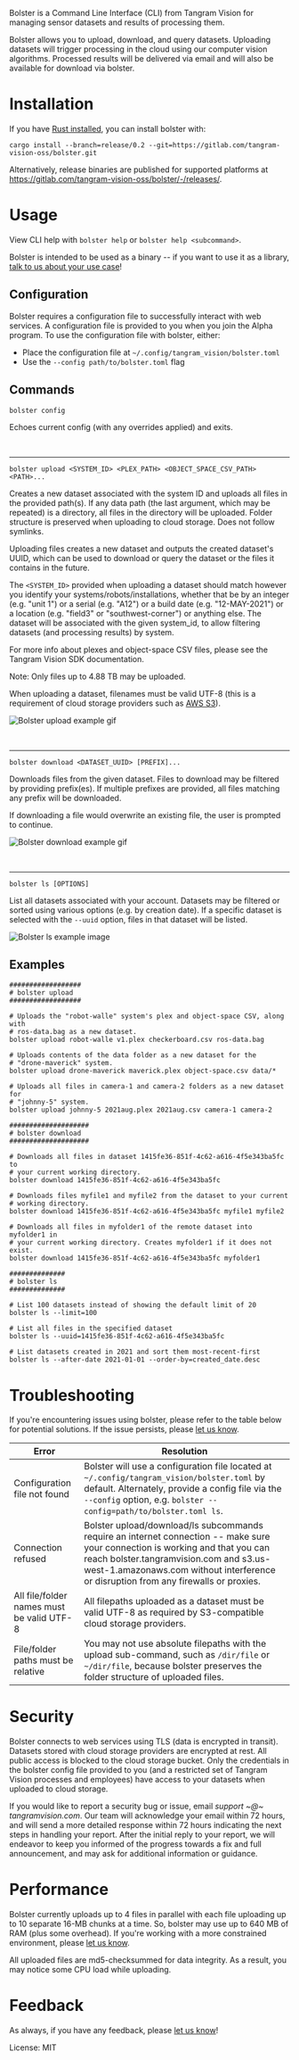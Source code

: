 Bolster is a Command Line Interface (CLI) from Tangram Vision for managing
sensor datasets and results of processing them.

Bolster allows you to upload, download, and query datasets. Uploading
datasets will trigger processing in the cloud using our computer vision
algorithms. Processed results will be delivered via email and will also be
available for download via bolster.

# Installation

If you have [Rust installed](https://rustup.rs/), you can install bolster
with:

```shell
cargo install --branch=release/0.2 --git=https://gitlab.com/tangram-vision-oss/bolster.git
```

Alternatively, release binaries are published for supported platforms at
<https://gitlab.com/tangram-vision-oss/bolster/-/releases/>.

# Usage

View CLI help with `bolster help` or `bolster help <subcommand>`.

Bolster is intended to be used as a binary -- if you want to use it as a
library, [talk to us about your use case](https://tangram-vision.canny.io)!

## Configuration

Bolster requires a configuration file to successfully interact with web
services. A configuration file is provided to you when you join the Alpha
program. To use the configuration file with bolster, either:

- Place the configuration file at `~/.config/tangram_vision/bolster.toml`
- Use the `--config path/to/bolster.toml` flag

## Commands

```bolster config```

Echoes current config (with any overrides applied) and exits.

<br>

---

```bolster upload <SYSTEM_ID> <PLEX_PATH> <OBJECT_SPACE_CSV_PATH> <PATH>...```

Creates a new dataset associated with the system ID and uploads all
files in the provided path(s). If any data path (the last argument, which
may be repeated) is a directory, all files in the directory will be
uploaded. Folder structure is preserved when uploading to cloud storage.
Does not follow symlinks.

Uploading files creates a new dataset and outputs the created dataset's
UUID, which can be used to download or query the dataset or the files it
contains in the future.

The `<SYSTEM_ID>` provided when uploading a dataset should match however
you identify your systems/robots/installations, whether that be by an
integer (e.g. "unit 1") or a serial (e.g. "A12") or a build date (e.g.
"12-MAY-2021") or a location (e.g. "field3" or "southwest-corner") or
anything else. The dataset will be associated with the given system_id, to
allow filtering datasets (and processing results) by system.

For more info about plexes and object-space CSV files, please see the
Tangram Vision SDK documentation.

Note: Only files up to 4.88 TB may be uploaded.

When uploading a dataset, filenames must be valid UTF-8 (this is a
requirement of cloud storage providers such as [AWS
S3](https://docs.aws.amazon.com/AmazonS3/latest/userguide/object-keys.html)).

![Bolster upload example
gif](https://tangram-vision-oss.gitlab.io/bolster/assets/bolster-upload-0.2.0.gif)

<br>

---

```bolster download <DATASET_UUID> [PREFIX]...```

Downloads files from the given dataset. Files to download may be filtered
by providing prefix(es). If multiple prefixes are provided, all files
matching any prefix will be downloaded.

If downloading a file would overwrite an existing file, the user is
prompted to continue.

![Bolster download example
gif](https://tangram-vision-oss.gitlab.io/bolster/assets/bolster-download-0.2.0.gif)

<br>

---

```bolster ls [OPTIONS]```

List all datasets associated with your account. Datasets may be filtered
or sorted using various options (e.g. by creation date). If a specific
dataset is selected with the `--uuid` option, files in that dataset will be
listed.

![Bolster ls example
image](https://tangram-vision-oss.gitlab.io/bolster/assets/bolster-ls-0.2.0.png)

## Examples

```shell
##################
# bolster upload
##################

# Uploads the "robot-walle" system's plex and object-space CSV, along with
# ros-data.bag as a new dataset.
bolster upload robot-walle v1.plex checkerboard.csv ros-data.bag

# Uploads contents of the data folder as a new dataset for the
# "drone-maverick" system.
bolster upload drone-maverick maverick.plex object-space.csv data/*

# Uploads all files in camera-1 and camera-2 folders as a new dataset for
# "johnny-5" system.
bolster upload johnny-5 2021aug.plex 2021aug.csv camera-1 camera-2

####################
# bolster download
####################

# Downloads all files in dataset 1415fe36-851f-4c62-a616-4f5e343ba5fc to
# your current working directory.
bolster download 1415fe36-851f-4c62-a616-4f5e343ba5fc

# Downloads files myfile1 and myfile2 from the dataset to your current
# working directory.
bolster download 1415fe36-851f-4c62-a616-4f5e343ba5fc myfile1 myfile2

# Downloads all files in myfolder1 of the remote dataset into myfolder1 in
# your current working directory. Creates myfolder1 if it does not exist.
bolster download 1415fe36-851f-4c62-a616-4f5e343ba5fc myfolder1

##############
# bolster ls
##############

# List 100 datasets instead of showing the default limit of 20
bolster ls --limit=100

# List all files in the specified dataset
bolster ls --uuid=1415fe36-851f-4c62-a616-4f5e343ba5fc

# List datasets created in 2021 and sort them most-recent-first
bolster ls --after-date 2021-01-01 --order-by=created_date.desc
```

# Troubleshooting

If you're encountering issues using bolster, please refer to the table below
for potential solutions. If the issue persists, please [let us
know](https://tangram-vision.canny.io).

| Error | Resolution |
|-|-|
| Configuration file not found | Bolster will use a configuration file located at `~/.config/tangram_vision/bolster.toml` by default. Alternately, provide a config file via the `--config` option, e.g. `bolster --config=path/to/bolster.toml ls`. |
| Connection refused | Bolster upload/download/ls subcommands require an internet connection -- make sure your connection is working and that you can reach bolster.tangramvision.com and s3.us-west-1.amazonaws.com without interference or disruption from any firewalls or proxies. |
| All file/folder names must be valid UTF-8 | All filepaths uploaded as a dataset must be valid UTF-8 as required by S3-compatible cloud storage providers. |
| File/folder paths must be relative | You may not use absolute filepaths with the upload sub-command, such as `/dir/file` or `~/dir/file`, because bolster preserves the folder structure of uploaded files. |

# Security

Bolster connects to web services using TLS (data is encrypted in transit).
Datasets stored with cloud storage providers are encrypted at rest. All
public access is blocked to the cloud storage bucket. Only the credentials
in the bolster config file provided to you (and a restricted set of Tangram
Vision processes and employees) have access to your datasets when uploaded
to cloud storage.

If you would like to report a security bug or issue, email *support ~@~
tangramvision.com*. Our team will acknowledge your email within 72 hours,
and will send a more detailed response within 72 hours indicating the next
steps in handling your report. After the initial reply to your report, we
will endeavor to keep you informed of the progress towards a fix and full
announcement, and may ask for additional information or guidance.

# Performance

Bolster currently uploads up to 4 files in parallel with each file uploading
up to 10 separate 16-MB chunks at a time. So, bolster may use up to 640 MB
of RAM (plus some overhead). If you're working with a more constrained
environment, please [let us know](https://tangram-vision.canny.io).

All uploaded files are md5-checksummed for data integrity. As a result, you
may notice some CPU load while uploading.

# Feedback

As always, if you have any feedback, please [let us
know](https://tangram-vision.canny.io/)!

License: MIT
